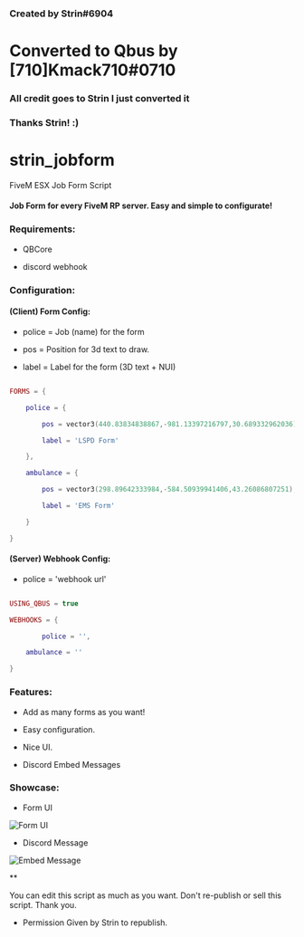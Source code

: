 ### Created by Strin#6904 ###

# Converted to Qbus by [710]Kmack710#0710 #

### All credit goes to Strin I just converted it ###

### Thanks Strin! :) ###





# strin_jobform

FiveM ESX Job Form Script





#### Job Form for every FiveM RP server. Easy and simple to configurate!



### Requirements:



- QBCore 

- discord webhook



### Configuration:



#### (Client) Form Config:



- police = Job (name) for the form

- pos = Position for 3d text to draw.

- label = Label for the form (3D text + NUI)

```lua

FORMS = {

    police = {

        pos = vector3(440.83834838867,-981.13397216797,30.689332962036),

        label = 'LSPD Form'

    },

    ambulance = {

        pos = vector3(298.89642333984,-584.50939941406,43.26086807251),

        label = 'EMS Form'

    }

}

```



#### (Server) Webhook Config:



- police = 'webhook url'


```lua

USING_QBUS = true

WEBHOOKS = {

    	police = '',

	ambulance = ''

}

```



### Features:

- Add as many forms as you want!

- Easy configuration.

- Nice UI.

- Discord Embed Messages



### Showcase: 

- Form UI



![Form UI](https://imgur.com/dbRgofc.png)



- Discord Message



![Embed Message](https://imgur.com/s43hql6.png)





**



You can edit this script as much as you want. Don't re-publish or sell this script. Thank you.
- Permission Given by Strin to republish. 


